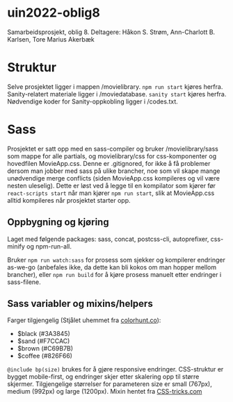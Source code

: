 # uin2022-oblig8
Samarbeidsprosjekt, oblig 8.
Deltagere: Håkon S. Strøm, Ann-Charlott B. Karlsen, Tore Marius Akerbæk

# Struktur
Selve prosjektet ligger i mappen /movielibrary. `npm run start` kjøres herfra. Sanity-relatert materiale ligger i /moviedatabase. `sanity start` kjøres herfra. Nødvendige koder for Sanity-oppkobling ligger i /codes.txt.

# Sass
Prosjektet er satt opp med en sass-compiler og bruker /movielibrary/sass som mappe for alle partials, og movielibrary/css for css-komponenter og hovedfilen MovieApp.css. Denne er .gitignored, for ikke å få problemer dersom man jobber med sass på ulike brancher, noe som vil skape mange unødvendige merge conflicts (siden MovieApp.css kompileres og vil være nesten uleselig). Dette er løst ved å legge til en kompilator som kjører før `react-scripts start` når man kjører `npm run start`, slik at MovieApp.css alltid kompileres når prosjektet starter opp.

## Oppbygning og kjøring
Laget med følgende packages: sass, concat, postcss-cli, autoprefixer, css-minify og npm-run-all.

Bruker `npm run watch:sass` for prosess som sjekker og kompilerer endringer as-we-go (anbefales ikke, da dette kan bli kokos om man hopper mellom brancher), eller `npm run build` for å kjøre prosess manuelt etter endringer i sass-filene.

## Sass variabler og mixins/helpers
Farger tilgjengelig (Stjålet uhemmet fra [colorhunt.co](https://colorhunt.co/palette/3a3845f7ccacc69b7b826f66)): 
* $black (#3A3845)
* $sand (#F7CCAC)
* $brown (#C69B7B)
* $coffee (#826F66)

`@include bp(size)` brukes for å gjøre responsive endringer. CSS-struktur er bygget mobile-first, og endringer skjer etter skalering opp til større skjermer. Tilgjengelige størrelser for parameteren size er small (767px), medium (992px) og large (1200px). Mixin hentet fra [CSS-tricks.com](https://css-tricks.com/snippets/sass/mixin-manage-breakpoints/)
